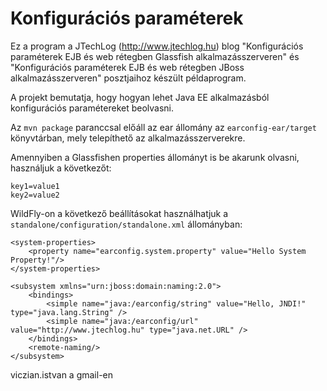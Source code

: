 Konfigurációs paraméterek
=========================

Ez a program a JTechLog (<http://www.jtechlog.hu>) blog "Konfigurációs paraméterek EJB és web rétegben
Glassfish alkalmazásszerveren" és "Konfigurációs paraméterek EJB és web rétegben JBoss alkalmazásszerveren"
posztjaihoz készült példaprogram.

A projekt bemutatja, hogy hogyan lehet Java EE alkalmazásból konfigurációs paramétereket beolvasni.

Az `mvn package` paranccsal előáll az ear állomány az `earconfig-ear/target` könyvtárban, mely telepíthető az
alkalmazásszerverekre.

Amennyiben a Glassfishen properties állományt is be akarunk olvasni, használjuk a következőt:

    key1=value1
    key2=value2
    
WildFly-on a következő beállításokat használhatjuk a `standalone/configuration/standalone.xml` állományban:

    <system-properties>
        <property name="earconfig.system.property" value="Hello System Property!"/>
    </system-properties>
    
    <subsystem xmlns="urn:jboss:domain:naming:2.0">
        <bindings>
            <simple name="java:/earconfig/string" value="Hello, JNDI!" type="java.lang.String" />
            <simple name="java:/earconfig/url" value="http://www.jtechlog.hu" type="java.net.URL" />
        </bindings>
        <remote-naming/>
    </subsystem>

viczian.istvan a gmail-en
